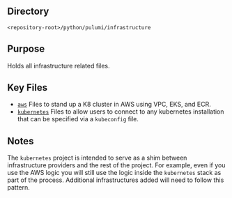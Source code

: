 ## Directory

`<repository-root>/python/pulumi/infrastructure`

## Purpose

Holds all infrastructure related files.

## Key Files

- [`aws`](./aws) Files to stand up a K8 cluster in AWS using VPC, EKS, and ECR.
- [`kubernetes`](./kubernetes) Files to allow users to connect to any kubernetes installation that can be specified via
  a `kubeconfig` file.

## Notes

The `kubernetes` project is intended to serve as a shim between infrastructure providers and the rest of the project.
For example, even if you use the AWS logic you will still use the logic inside the `kubernetes` stack as part of the
process. Additional infrastructures added will need to follow this pattern.
